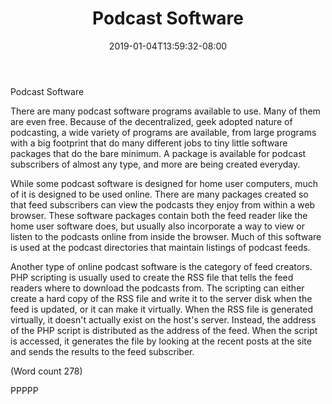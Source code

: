 ﻿---
title: "Podcast Software"
date: 2019-01-04T13:59:32-08:00
description: "Podcasting Tips for Web Success"
featured_image: "/images/Podcasting.jpg"
tags: ["Podcasting"]
---

Podcast Software 

There are many podcast software programs available to
use. Many of them are even free. Because of the
decentralized, geek adopted nature of podcasting, a
wide variety of programs are available, from large
programs with a big footprint that do many different
jobs to tiny little software packages that do the bare
minimum. A package is available for podcast
subscribers of almost any type, and more are being
created everyday. 

While some podcast software is designed for home user
computers, much of it is designed to be used online.
There are many packages created so that feed
subscribers can view the podcasts they enjoy from
within a web browser. These software packages contain
both the feed reader like the home user software does,
but usually also incorporate a way to view or listen to
the podcasts online from inside the browser. Much of
this software is used at the podcast directories that
maintain listings of podcast feeds.

Another type of online podcast software is the category
of feed creators. PHP scripting is usually used to create
the RSS file that tells the feed readers where to
download the podcasts from. The scripting can either
create a hard copy of the RSS file and write it to the
server disk when the feed is updated, or it can make it
virtually. When the RSS file is generated virtually, it
doesn't actually exist on the host's server. Instead, the
address of the PHP script is distributed as the address of
the feed. When the script is accessed, it generates the
file by looking at the recent posts at the site and sends
the results to the feed subscriber.

(Word count 278)

PPPPP

